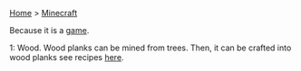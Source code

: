 [Home](../index.md) > [Minecraft](../Minecraft/index.md)

Because it is a [game](../Minecraft/Game%201). 

1: Wood. Wood planks can be mined from trees. Then, it can be crafted into wood planks see recipes [here](../Minecraft/Crafting:%201.1). 
